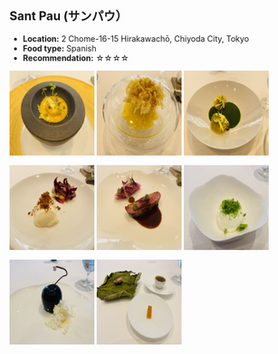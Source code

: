 ## Sant Pau (サンパウ）
*   **Location:** 2 Chome-16-15 Hirakawachō, Chiyoda City, Tokyo
*   **Food type:** Spanish
*   **Recommendation:** ☆☆☆☆

<p float="left">
  <img src="/food/photo/pau1.jpeg" width="150" height="150">
  <img src="/food/photo/pau2.jpeg" width="150" height="150">
  <img src="/food/photo/pau3.jpeg" width="150" height="150">
</p>

<p float="left">
  <img src="/food/photo/pau4.jpeg" width="150" height="150">
  <img src="/food/photo/pau5.jpeg" width="150" height="150">
  <img src="/food/photo/pau6.jpeg" width="150" height="150">
</p>

<p float="left">
  <img src="/food/photo/pau7.jpeg" width="150" height="150">
  <img src="/food/photo/pau8.jpeg" width="150" height="150">
</p>
